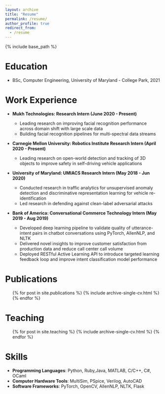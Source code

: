 ```yaml
---
layout: archive
title: "Resume"
permalink: /resume/
author_profile: true
redirect_from:
  - /resume
---
```


{% include base_path %}

Education
======
* BSc, Computer Engineering, University of Maryland - College Park, 2021

Work Experience
======
* **Mukh Technologies: Research Intern (June 2020 - Present)**
  * Leading research on improving facial recognition performance across domain shift with large scale data
  * Building facial recognition pipelines for multi-spectral data streams

* **Carnegie Mellon University: Robotics Institute Research Intern (April 2020 - Present)**
  * Leading research on open-world detection and tracking of 3D objects to improve safety in self-driving vehicle applications
  
* **University of Maryland: UMIACS Research Intern (May 2018 - Jun 2020)**
  * Conducted research in traffic analytics for unsupervised anomaly detection and discriminative representation learning for vehicle re-identification
  * Led research in defending against clean-label adversarial attacks

* **Bank of America: Conversational Commerce Technology Intern (May 2019 - Aug 2019)**
  * Developed deep learning pipeline to validate quality of utterance-intent pairs in chatbot conversations using PyTorch, AllenNLP, and NLTK
  * Delivered novel insights to improve customer satisfaction from production data and reduce call center call volume
  * Deployed RESTful Active Learning API to introduce targeted learning feedback loop and improve intent classification model performance

Publications
======
  <ul>{% for post in site.publications %}
    {% include archive-single-cv.html %}
  {% endfor %}</ul>
  
Teaching
======
  <ul>{% for post in site.teaching %}
    {% include archive-single-cv.html %}
  {% endfor %}</ul>
  
Skills
======
* **Programming Languages**: Python, Ruby,Java, MATLAB, C/C++, C#, OCaml
* **Computer Hardware Tools**: MultiSim, PSpice, Verilog, AutoCAD
* **Software Frameworks**: PyTorch, OpenCV, AllenNLP, NLTK, Flask

